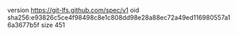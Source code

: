 version https://git-lfs.github.com/spec/v1
oid sha256:e93826c5ce4f98498c8e1c808dd98e28a88ec72a49ed116980557a16a3677b5f
size 451
